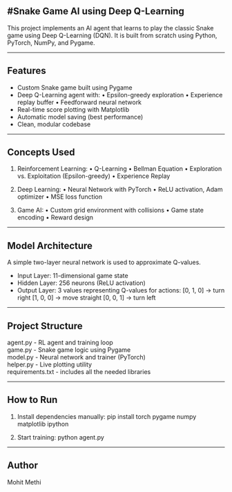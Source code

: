 #Snake Game AI using Deep Q-Learning
-----------------------------------

This project implements an AI agent that learns to play the classic Snake game using Deep Q-Learning (DQN). It is built from scratch using Python, PyTorch, NumPy, and Pygame.

------------------------
Features
------------------------
- Custom Snake game built using Pygame
- Deep Q-Learning agent with:
    • Epsilon-greedy exploration
    • Experience replay buffer
    • Feedforward neural network
- Real-time score plotting with Matplotlib
- Automatic model saving (best performance)
- Clean, modular codebase

------------------------
Concepts Used
------------------------
1. Reinforcement Learning:
    • Q-Learning
    • Bellman Equation
    • Exploration vs. Exploitation (Epsilon-greedy)
    • Experience Replay

2. Deep Learning:
    • Neural Network with PyTorch
    • ReLU activation, Adam optimizer
    • MSE loss function

3. Game AI:
    • Custom grid environment with collisions
    • Game state encoding
    • Reward design

------------------------
Model Architecture
------------------------
A simple two-layer neural network is used to approximate Q-values.

- Input Layer: 11-dimensional game state
- Hidden Layer: 256 neurons (ReLU activation)
- Output Layer: 3 values representing Q-values for actions:
    [0, 1, 0] → turn right
    [1, 0, 0] → move straight
    [0, 0, 1] → turn left

------------------------
Project Structure
------------------------
agent.py       - RL agent and training loop  
game.py        - Snake game logic using Pygame  
model.py       - Neural network and trainer (PyTorch)  
helper.py      - Live plotting utility   
requirements.txt - includes all the needed libraries

------------------------
How to Run
------------------------
1. Install dependencies manually:
    pip install torch pygame numpy matplotlib ipython

2. Start training:
    python agent.py

------------------------
Author
------------------------
Mohit Methi  
